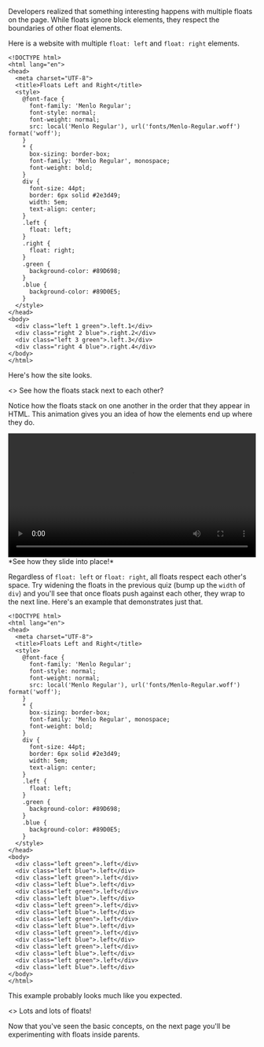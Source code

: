 Developers realized that something interesting happens with multiple floats on the page. While floats ignore block elements, they respect the boundaries of other float elements.

Here is a website with multiple `float: left` and `float: right` elements.

    <!DOCTYPE html>
    <html lang="en">
    <head>
      <meta charset="UTF-8">
      <title>Floats Left and Right</title>
      <style>
        @font-face {
          font-family: 'Menlo Regular';
          font-style: normal;
          font-weight: normal;
          src: local('Menlo Regular'), url('fonts/Menlo-Regular.woff') format('woff');
        }
        * {
          box-sizing: border-box;
          font-family: 'Menlo Regular', monospace;
          font-weight: bold;
        }
        div {
          font-size: 44pt;
          border: 6px solid #2e3d49;
          width: 5em;
          text-align: center;
        }
        .left {
          float: left;
        }
        .right {
          float: right;
        }
        .green {
          background-color: #89D698;
        }
        .blue {
          background-color: #89D0E5;
        }
      </style>
    </head>
    <body>
      <div class="left 1 green">.left.1</div>
      <div class="right 2 blue">.right.2</div>
      <div class="left 3 green">.left.3</div>
      <div class="right 4 blue">.right.4</div>
    </body>
    </html>

Here's how the site looks.

<<img many floats>>
See how the floats stack next to each other?

Notice how the floats stack on one another in the order that they appear in HTML. This animation gives you an idea of how the elements end up where they do.

<video width="100%" controls loop >
  <source src="https://s3.amazonaws.com/content.udacity-data.com/courses/fend/floats-left-right.mp4" type="video/mp4">
  Your browser does not support the video tag. <a href="https://s3.amazonaws.com/content.udacity-data.com/courses/fend/floats-left-right.mp4" target="_blank">Click here to see the animation.</a>
</video>
*See how they slide into place!*

Regardless of `float: left` or `float: right`, all floats respect each other's space. Try widening the floats in the previous quiz (bump up the `width` of `div`) and you'll see that once floats push against each other, they wrap to the next line. Here's an example that demonstrates just that.

    <!DOCTYPE html>
    <html lang="en">
    <head>
      <meta charset="UTF-8">
      <title>Floats Left and Right</title>
      <style>
        @font-face {
          font-family: 'Menlo Regular';
          font-style: normal;
          font-weight: normal;
          src: local('Menlo Regular'), url('fonts/Menlo-Regular.woff') format('woff');
        }
        * {
          box-sizing: border-box;
          font-family: 'Menlo Regular', monospace;
          font-weight: bold;
        }
        div {
          font-size: 44pt;
          border: 6px solid #2e3d49;
          width: 5em;
          text-align: center;
        }
        .left {
          float: left;
        }
        .green {
          background-color: #89D698;
        }
        .blue {
          background-color: #89D0E5;
        }
      </style>
    </head>
    <body>
      <div class="left green">.left</div>
      <div class="left blue">.left</div>
      <div class="left green">.left</div>
      <div class="left blue">.left</div>
      <div class="left green">.left</div>
      <div class="left blue">.left</div>
      <div class="left green">.left</div>
      <div class="left blue">.left</div>
      <div class="left green">.left</div>
      <div class="left blue">.left</div>
      <div class="left green">.left</div>
      <div class="left blue">.left</div>
      <div class="left green">.left</div>
      <div class="left blue">.left</div>
      <div class="left green">.left</div>
      <div class="left blue">.left</div>
    </body>
    </html>

This example probably looks much like you expected.

<<img of floats that have wrapped>>
Lots and lots of floats!

Now that you've seen the basic concepts, on the next page you'll be experimenting with floats inside parents.